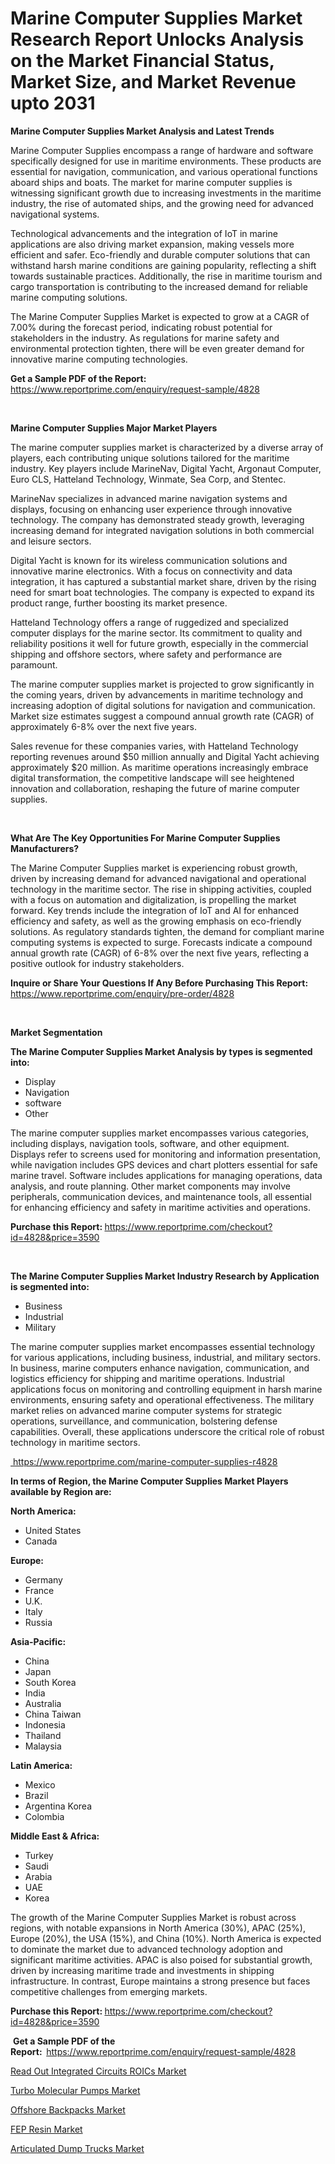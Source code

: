 <p><h1>Marine Computer Supplies Market Research Report Unlocks Analysis on the Market Financial Status, Market Size, and Market Revenue upto 2031</h1></p><p><strong>Marine Computer Supplies Market Analysis and Latest Trends</strong></p>
<p><p>Marine Computer Supplies encompass a range of hardware and software specifically designed for use in maritime environments. These products are essential for navigation, communication, and various operational functions aboard ships and boats. The market for marine computer supplies is witnessing significant growth due to increasing investments in the maritime industry, the rise of automated ships, and the growing need for advanced navigational systems. </p><p>Technological advancements and the integration of IoT in marine applications are also driving market expansion, making vessels more efficient and safer. Eco-friendly and durable computer solutions that can withstand harsh marine conditions are gaining popularity, reflecting a shift towards sustainable practices. Additionally, the rise in maritime tourism and cargo transportation is contributing to the increased demand for reliable marine computing solutions. </p><p>The Marine Computer Supplies Market is expected to grow at a CAGR of 7.00% during the forecast period, indicating robust potential for stakeholders in the industry. As regulations for marine safety and environmental protection tighten, there will be even greater demand for innovative marine computing technologies.</p></p>
<p><strong>Get a Sample PDF of the Report:&nbsp;</strong> <a href="https://www.reportprime.com/enquiry/request-sample/4828">https://www.reportprime.com/enquiry/request-sample/4828</a></p>
<p>&nbsp;</p>
<p><strong>Marine Computer Supplies Major Market Players</strong></p>
<p><p>The marine computer supplies market is characterized by a diverse array of players, each contributing unique solutions tailored for the maritime industry. Key players include MarineNav, Digital Yacht, Argonaut Computer, Euro CLS, Hatteland Technology, Winmate, Sea Corp, and Stentec.</p><p>MarineNav specializes in advanced marine navigation systems and displays, focusing on enhancing user experience through innovative technology. The company has demonstrated steady growth, leveraging increasing demand for integrated navigation solutions in both commercial and leisure sectors. </p><p>Digital Yacht is known for its wireless communication solutions and innovative marine electronics. With a focus on connectivity and data integration, it has captured a substantial market share, driven by the rising need for smart boat technologies. The company is expected to expand its product range, further boosting its market presence.</p><p>Hatteland Technology offers a range of ruggedized and specialized computer displays for the marine sector. Its commitment to quality and reliability positions it well for future growth, especially in the commercial shipping and offshore sectors, where safety and performance are paramount.</p><p>The marine computer supplies market is projected to grow significantly in the coming years, driven by advancements in maritime technology and increasing adoption of digital solutions for navigation and communication. Market size estimates suggest a compound annual growth rate (CAGR) of approximately 6-8% over the next five years.</p><p>Sales revenue for these companies varies, with Hatteland Technology reporting revenues around $50 million annually and Digital Yacht achieving approximately $20 million. As maritime operations increasingly embrace digital transformation, the competitive landscape will see heightened innovation and collaboration, reshaping the future of marine computer supplies.</p></p>
<p>&nbsp;</p>
<p><strong>What Are The Key Opportunities For Marine Computer Supplies Manufacturers?</strong></p>
<p><p>The Marine Computer Supplies market is experiencing robust growth, driven by increasing demand for advanced navigational and operational technology in the maritime sector. The rise in shipping activities, coupled with a focus on automation and digitalization, is propelling the market forward. Key trends include the integration of IoT and AI for enhanced efficiency and safety, as well as the growing emphasis on eco-friendly solutions. As regulatory standards tighten, the demand for compliant marine computing systems is expected to surge. Forecasts indicate a compound annual growth rate (CAGR) of 6-8% over the next five years, reflecting a positive outlook for industry stakeholders.</p></p>
<p><strong>Inquire or Share Your Questions If Any Before Purchasing This Report:</strong> <a href="https://www.reportprime.com/enquiry/pre-order/4828">https://www.reportprime.com/enquiry/pre-order/4828</a></p>
<p>&nbsp;</p>
<p><strong>Market Segmentation</strong></p>
<p><strong>The Marine Computer Supplies Market Analysis by types is segmented into:</strong></p>
<p><ul><li>Display</li><li>Navigation</li><li>software</li><li>Other</li></ul></p>
<p><p>The marine computer supplies market encompasses various categories, including displays, navigation tools, software, and other equipment. Displays refer to screens used for monitoring and information presentation, while navigation includes GPS devices and chart plotters essential for safe marine travel. Software includes applications for managing operations, data analysis, and route planning. Other market components may involve peripherals, communication devices, and maintenance tools, all essential for enhancing efficiency and safety in maritime activities and operations.</p></p>
<p><strong>Purchase this Report:&nbsp;</strong><a href="https://www.reportprime.com/checkout?id=4828&price=3590">https://www.reportprime.com/checkout?id=4828&price=3590</a></p>
<p>&nbsp;</p>
<p><strong>The Marine Computer Supplies Market Industry Research by Application is segmented into:</strong></p>
<p><ul><li>Business</li><li>Industrial</li><li>Military</li></ul></p>
<p><p>The marine computer supplies market encompasses essential technology for various applications, including business, industrial, and military sectors. In business, marine computers enhance navigation, communication, and logistics efficiency for shipping and maritime operations. Industrial applications focus on monitoring and controlling equipment in harsh marine environments, ensuring safety and operational effectiveness. The military market relies on advanced marine computer systems for strategic operations, surveillance, and communication, bolstering defense capabilities. Overall, these applications underscore the critical role of robust technology in maritime sectors.</p></p>
<p><a href="https://www.reportprime.com/marine-computer-supplies-r4828">&nbsp;https://www.reportprime.com/marine-computer-supplies-r4828</a></p>
<p><strong>In terms of Region, the Marine Computer Supplies Market Players available by Region are:</strong></p>
<p>
    <p> <strong> North America: </strong>
        <ul>
            <li>United States</li>
            <li>Canada</li>
        </ul>
        </p> 
    <p> <strong> Europe: </strong>
        <ul>
            <li>Germany</li>
            <li>France</li>
            <li>U.K.</li>
            <li>Italy</li>
            <li>Russia</li>
        </ul>
        </p> 
    <p> <strong> Asia-Pacific: </strong>
        <ul>
            <li>China</li>
            <li>Japan</li>
            <li>South Korea</li>
            <li>India</li>
            <li>Australia</li>
            <li>China Taiwan</li>
            <li>Indonesia</li>
            <li>Thailand</li>
            <li>Malaysia</li>
        </ul>
        </p> 
    <p> <strong> Latin America: </strong>
        <ul>
            <li>Mexico</li>
            <li>Brazil</li>
            <li>Argentina Korea</li>
            <li>Colombia</li>
        </ul>
        </p> 
    <p> <strong> Middle East & Africa: </strong>
        <ul>
            <li>Turkey</li>
            <li>Saudi</li>
            <li>Arabia</li>
            <li>UAE</li>
            <li>Korea</li>
        </ul>
    </p>
    </p>
<p><p>The growth of the Marine Computer Supplies Market is robust across regions, with notable expansions in North America (30%), APAC (25%), Europe (20%), the USA (15%), and China (10%). North America is expected to dominate the market due to advanced technology adoption and significant maritime activities. APAC is also poised for substantial growth, driven by increasing maritime trade and investments in shipping infrastructure. In contrast, Europe maintains a strong presence but faces competitive challenges from emerging markets.</p></p>
<p><strong>Purchase this Report: </strong><a href="https://www.reportprime.com/checkout?id=4828&price=3590">https://www.reportprime.com/checkout?id=4828&price=3590</a></p>
<p>&nbsp;<strong>Get a Sample PDF of the Report:&nbsp;&nbsp;</strong><a href="https://www.reportprime.com/enquiry/request-sample/4828">https://www.reportprime.com/enquiry/request-sample/4828</a></p>
<p><strong></strong></p>
<p><p><a href="https://github.com/indrystar/Market-Research-Report-List-4/blob/main/read-out-integrated-circuits-roics-market.md">Read Out Integrated Circuits ROICs Market</a></p><p><a href="https://www.linkedin.com/pulse/global-turbo-molecular-pumps-market-sector-types-applications-pntfe?trackingId=S2O55FgBRMuPaW65YpssDQ%3D%3D">Turbo Molecular Pumps Market</a></p><p><a href="https://issuu.com/reportprime-2/docs/offshore-backpacks-market-size-2030_2e13ff47e448b2">Offshore Backpacks Market</a></p><p><a href="https://issuu.com/reportprime-2/docs/fep-resin-market-size-2030.pptx_96fa21a52ee928">FEP Resin Market</a></p><p><a href="https://www.linkedin.com/pulse/what-growth-opportunities-challenges-articulated-dump-lmwfe?trackingId=BdcGEaeuQXaFcLmZmgQQ8w%3D%3D">Articulated Dump Trucks Market</a></p></p>